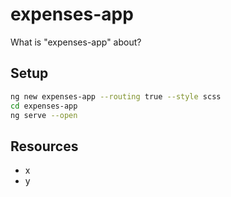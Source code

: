 # expenses-app

What is "expenses-app" about?

## Setup

```bash
ng new expenses-app --routing true --style scss
cd expenses-app
ng serve --open
```

## Resources

- x
- y

